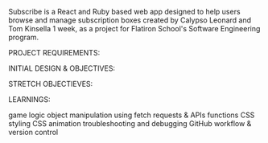 Subscribe is a React and Ruby based web app designed to help users browse and manage subscription boxes created by Calypso Leonard and Tom Kinsella 1 week, as a project for Flatiron School's Software Engineering program. 



PROJECT REQUIREMENTS:


INITIAL DESIGN & OBJECTIVES:

STRETCH OBJECTIEVES:


LEARNINGS:

game logic
object manipulation
using fetch requests & APIs
functions
CSS styling
CSS animation
troubleshooting and debugging
GitHub workflow & version control
